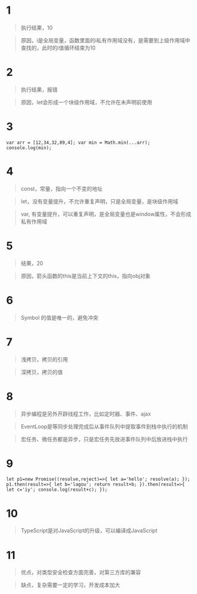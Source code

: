 
# 1

> 执行结果，10

> 原因，i是全局变量，函数里面的i私有作用域没有，是需要到上级作用域中查找的，此时的i值循环结束为10

# 2

> 执行结果，报错

> 原因，let会形成一个块级作用域，不允许在未声明前使用

# 3

`
var arr = [12,34,32,89,4];
var min = Math.min(...arr);
console.log(min);
`

# 4

> const，常量，指向一个不变的地址

> let，没有变量提升，不允许重复声明，只是全局变量，是块级作用域

> var, 有变量提升，可以重复声明，是全局变量也是window属性，不会形成私有作用域

# 5

> 结果，20

> 原因，箭头函数的this是当前上下文的this，指向obj对象

# 6

> Symbol 的值是唯一的，避免冲突

# 7

> 浅拷贝，拷贝的引用

> 深拷贝，拷贝的值

# 8

> 异步编程是另外开辟线程工作，比如定时器、事件、ajax

> EventLoop是等同步处理完成后从事件队列中提取事件到栈中执行的机制

> 宏任务、微任务都是异步，只是宏任务先放进事件队列中后放进栈中执行

# 9

`
let p1=new Promise((resolve,reject)=>{
    let a='hello';
    resolve(a);
});
p1.then(result=>{
    let b='lagou';
    return result+b;
}).then(result=>{
    let c='iy';
    console.log(result+c);
});
`

# 10

> TypeScript是对JavaScript的升级，可以编译成JavaScript

# 11

> 优点，对类型安全检查方面完善，对第三方库的兼容

> 缺点，复杂需要一定的学习，开发成本加大
